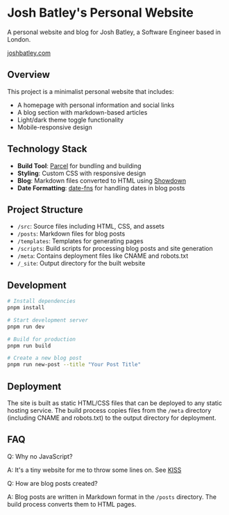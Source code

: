 # Josh Batley's Personal Website

A personal website and blog for Josh Batley, a Software Engineer based in London.

[joshbatley.com](https://joshbatley.com)

## Overview

This project is a minimalist personal website that includes:
- A homepage with personal information and social links
- A blog section with markdown-based articles
- Light/dark theme toggle functionality
- Mobile-responsive design

## Technology Stack

- **Build Tool**: [Parcel](https://parceljs.org/) for bundling and building
- **Styling**: Custom CSS with responsive design
- **Blog**: Markdown files converted to HTML using [Showdown](https://github.com/showdownjs/showdown)
- **Date Formatting**: [date-fns](https://date-fns.org/) for handling dates in blog posts

## Project Structure

- `/src`: Source files including HTML, CSS, and assets
- `/posts`: Markdown files for blog posts
- `/templates`: Templates for generating pages
- `/scripts`: Build scripts for processing blog posts and site generation
- `/meta`: Contains deployment files like CNAME and robots.txt
- `/_site`: Output directory for the built website

## Development

```bash
# Install dependencies
pnpm install

# Start development server
pnpm run dev

# Build for production
pnpm run build

# Create a new blog post
pnpm run new-post --title "Your Post Title"
```

## Deployment

The site is built as static HTML/CSS files that can be deployed to any static hosting service. The build process copies files from the `/meta` directory (including CNAME and robots.txt) to the output directory for deployment.

## FAQ

Q: Why no JavaScript?

A: It's a tiny website for me to throw some lines on. See [KISS](https://en.wikipedia.org/wiki/KISS_principle)

Q: How are blog posts created?

A: Blog posts are written in Markdown format in the `/posts` directory. The build process converts them to HTML pages.
